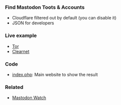 ### Find Mastodon Toots & Accounts

- Cloudflare filtered out by default (you can disable it)
- JSON for developers


### Live example

- [Tor](http://qyo4hcmvxiysc6zrxdn6rhofgkroyoygszkljw5izwdqklxfantseiyd.onion/)
- [Clearnet](https://mastodonfind.mooo.com/)


### Code

- [index.php](index.php): Main website to show the result


### Related

- [Mastodon Watch](../mastodonwch/)
